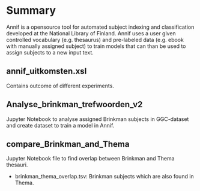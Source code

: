 # Summary
Annif is a opensource tool for automated subject indexing and classification developed at the National Library of Finland. Annif uses a user given controlled vocabulary (e.g. thesaurus) and pre-labeled data (e.g. ebook with manually assigned subject) to train models that can than be used to assign subjects to a new input text.

## annif_uitkomsten.xsl
Contains outcome of different experiments.

## Analyse_brinkman_trefwoorden_v2
Jupyter Notebook to analyse assigned Brinkman subjects in GGC-dataset and create dataset to train a model in Annif.


## compare_Brinkman_and_Thema
Jupyter Notebook file to find overlap between Brinkman and Thema thesauri.
- brinkman_thema_overlap.tsv: Brinkman subjects which are also found in Thema.


